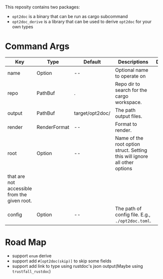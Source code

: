 This reposity contains two packages: 
- `opt2doc` is a binary that can be run as cargo subcommand
- `opt2doc_derive` is a library that can be used to derive `opt2doc` for your own types

# Command Args

| Key | Type | Default | Descriptions | Deprecated |
| --- | ---- | ------- | ------------ | ---------- |
|name|Option|--|Optional name to operate on||
|repo|PathBuf|.|Repo dir to search for the cargo workspace.||
|output|PathBuf|target/opt2doc/|The path output files.||
|render|RenderFormat|--|Format to render.||
|root|Option|--|Name of the root option struct. Setting this will ignore all other options
that are not accessible from the given root.||
|config|Option|--|The path of config file. E.g., `./opt2doc.toml`.||

# Road Map

- support `enum` derive
- support add `#[opt2doc(skip)]` to skip some fields
- support add link to type using rustdoc's json output(Maybe using `trustfall_rustdoc`)